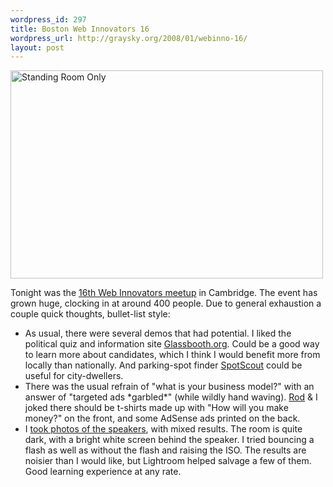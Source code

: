 ```yaml
--- 
wordpress_id: 297
title: Boston Web Innovators 16
wordpress_url: http://graysky.org/2008/01/webinno-16/
layout: post
---
```

<div class="flickr-frame"><a href="http://www.flickr.com/photos/downtree/2230222300/" title="Standing Room Only"><img src="http://farm3.static.flickr.com/2270/2230222300_2ac27a7d60.jpg" class="flickr-photo" width="500" height="333" alt="Standing Room Only" /></a>
</div>

Tonight was the <a href="http://www.webinnovatorsgroup.com/2008/01/17/webinno16-demo-companies/">16th Web Innovators meetup</a> in Cambridge. The event has grown huge, clocking in at around 400 people. Due to general exhaustion a couple quick thoughts, bullet-list style:

<ul>

<li>As usual, there were several demos that had potential. I liked the political quiz and information site <a href="http://glassbooth.org/">Glassbooth.org</a>. Could be a good way to learn more about candidates, which I think I would benefit more from locally than nationally. And parking-spot finder <a href="http://spotscout.com/">SpotScout</a> could be useful for city-dwellers.

<li>There was the usual refrain of "what is your business model?" with an answer of "targeted ads *garbled*" (while wildly hand waving). <a href="http://groovymother.com/">Rod</a> & I joked there should be t-shirts made up with "How will you make money?" on the front, and some AdSense ads printed on the back.

<li>I <a href="http://www.flickr.com/photos/downtree/sets/72157603821591421/">took photos of the speakers</a>, with mixed results. The room is quite dark, with a bright white screen behind the speaker. I tried bouncing a flash as well as without the flash and raising the ISO. The results are noisier than I would like, but Lightroom helped salvage a few of them. Good learning experience at any rate.

</ul>
